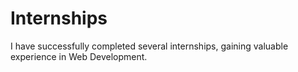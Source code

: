 # Internships
I have successfully completed several internships, gaining valuable experience in Web Development.
